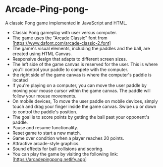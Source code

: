 # Arcade-Ping-pong-
A classic Pong game implemented in JavaScript and HTML.
- Classic Pong gameplay with user versus computer.
- The game uses the "Arcade Classic" font from [https://www.dafont.com/arcade-classic-2.font]
- The game's visual elements, including the paddles and the ball, are created using HTML Canvas.
- Responsive design that adapts to different screen sizes.
- The left side of the game canvas is reserved for the user. This is where you'll control your paddle to compete with the computer.
- the right side of the game canvas is where the computer's paddle is located
- If you're playing on a computer, you can move the user paddle by moving your mouse cursor within the game canvas. The paddle will follow your mouse movements.
- On mobile devices, To move the user paddle on mobile devices, simply touch and drag your finger inside the game canvas. Swipe up or down to control the paddle's position.
- The goal is to score points by getting the ball past your opponent's paddle.
- Pause and resume functionality.
- Reset game to start a new match.
- Game over condition when a player reaches 20 points.
- Attractive arcade-style graphics.
- Sound effects for ball collisions and scoring.
- You can play the game by visiting the following link: [https://arcadepingpong.netlify.app]
